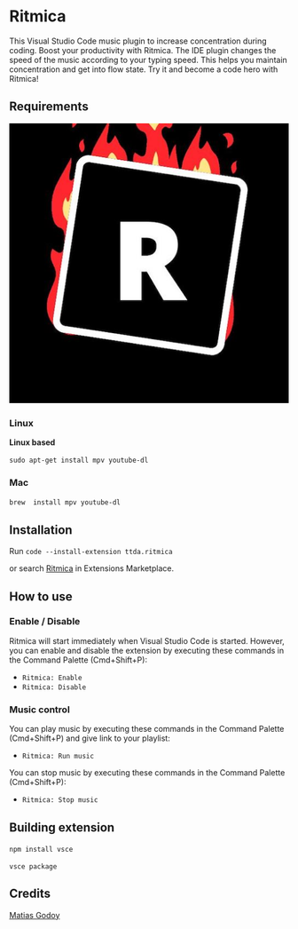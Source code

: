# Ritmica

This Visual Studio Code music plugin to increase concentration during coding. 
Boost your productivity with Ritmica. The IDE plugin changes the speed of the music according to your typing speed. 
This helps you maintain concentration and get into flow state. Try it and become a code hero with Ritmica! 

## Requirements

![Ritmica icon](icon.png)

### Linux

**Linux based**

```sudo apt-get install mpv youtube-dl```

### Mac

```brew  install mpv youtube-dl```

## Installation

Run `code --install-extension ttda.ritmica`

or search [Ritmica](https://marketplace.visualstudio.com/items?itemName=ttda.ritmica) in Extensions Marketplace.

## How to use

### Enable / Disable

Ritmica will start immediately when Visual Studio Code is started. However, you can enable and disable the extension by executing these commands in the Command Palette (Cmd+Shift+P):

- `Ritmica: Enable`
- `Ritmica: Disable`

### Music control

You can play music by executing these commands in the Command Palette (Cmd+Shift+P) and give link to your playlist:

- `Ritmica: Run music`

You can stop music by executing these commands in the Command Palette (Cmd+Shift+P):

- `Ritmica: Stop music`

## Building extension

```npm install vsce```

```vsce package```

## Credits

[Matias Godoy](https://github.com/mattogodoy)
